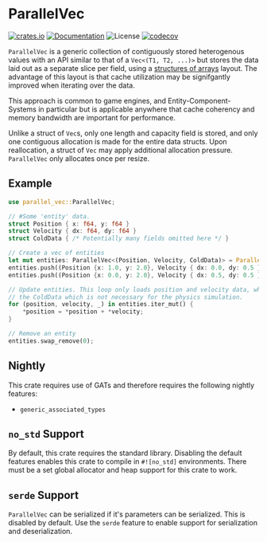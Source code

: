 # ParallelVec

[![crates.io](https://img.shields.io/crates/v/parallel-vec.svg)](https://crates.io/crates/parallel-vec)
[![Documentation](https://docs.rs/parallel-vec/badge.svg)](https://docs.rs/parallel-vec)
![License](https://img.shields.io/crates/l/parallel-vec.svg)
[![codecov](https://codecov.io/gh/HouraiTeahouse/parallel_vec/branch/main/graph/badge.svg?token=BEKDFDO5HW)](https://codecov.io/gh/HouraiTeahouse/parallel_vec)

`ParallelVec` is a generic collection of contiguously stored heterogenous values with
an API similar to that of a `Vec<(T1, T2, ...)>` but stores the data laid out as a 
separate slice per field, using a [structures of arrays](https://en.wikipedia.org/wiki/AoS_and_SoA#Structure_of_arrays)
layout. The advantage of this layout is that cache utilization may be signifgantly improved 
when iterating over the data.

This approach is common to game engines, and Entity-Component-Systems in particular but is
applicable anywhere that cache coherency and memory bandwidth are important for performance.

Unlike a struct of `Vec`s, only one length and capacity field is stored, and only one contiguous
allocation is made for the entire data structs. Upon reallocation, a struct of `Vec` may apply
additional allocation pressure. `ParallelVec` only allocates once per resize.

## Example
```rust
use parallel_vec::ParallelVec;

// #Some 'entity' data.
struct Position { x: f64, y: f64 }
struct Velocity { dx: f64, dy: f64 }
struct ColdData { /* Potentially many fields omitted here */ }

// Create a vec of entities
let mut entities: ParallelVec<(Position, Velocity, ColdData)> = ParallelVec::new();
entities.push((Position {x: 1.0, y: 2.0}, Velocity { dx: 0.0, dy: 0.5 }, ColdData {}));
entities.push((Position {x: 0.0, y: 2.0}, Velocity { dx: 0.5, dy: 0.5 }, ColdData {}));

// Update entities. This loop only loads position and velocity data, while skipping over
// the ColdData which is not necessary for the physics simulation.
for (position, velocity, _) in entities.iter_mut() {
    *position = *position + *velocity;
}

// Remove an entity
entities.swap_remove(0);
```

## Nightly
This crate requires use of GATs and therefore requires the following nightly features:
 * `generic_associated_types`

## `no_std` Support 
By default, this crate requires the standard library. Disabling the default features 
enables this crate to compile in `#![no_std]` environments. There must be a set global
allocator and heap support for this crate to work.

## `serde` Support 
`ParallelVec` can be serialized if it's parameters can be serialized. This is disabled by
default. Use the `serde` feature to enable support for serialization and deserialization.